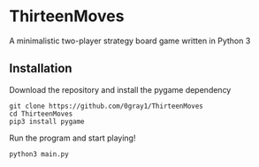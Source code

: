 # ThirteenMoves

A minimalistic two-player strategy board game written in Python 3

## Installation

Download the repository and install the pygame dependency

	git clone https://github.com/0gray1/ThirteenMoves
	cd ThirteenMoves
	pip3 install pygame

Run the program and start playing!

	python3 main.py
